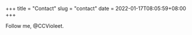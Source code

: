 +++
title = "Contact"
slug = "contact"
date = 2022-01-17T08:05:59+08:00
+++

Follow me, @CCVioleet.
